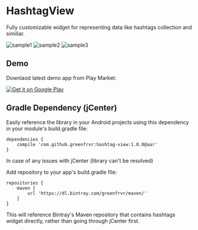 # HashtagView
Fully customizable widget for representing data like hashtags collection and similiar.

![sample1](https://github.com/greenfrvr/hashtag-view/blob/master/screenshots/screen1.png)
![sample2](https://github.com/greenfrvr/hashtag-view/blob/master/screenshots/screen2.png)
![sample3](https://github.com/greenfrvr/hashtag-view/blob/master/screenshots/screen3.png)


## Demo
Downlaod latest demo app from Play Market:

<a href="https://play.google.com/store/apps/details?id=com.greenfrvr.hashtagview.sample">
  <img alt="Get it on Google Play"
       src="https://developer.android.com/images/brand/en_generic_rgb_wo_60.png" />
</a>

## Gradle Dependency (jCenter)
Easily reference the library in your Android projects using this dependency in your module's build.gradle file:

```Gradle 
dependencies {
    compile 'com.github.greenfrvr:hashtag-view:1.0.0@aar'
}
```
In case of any issues with jCenter (library can't be resolved)

Add repository to your app's build.gradle file:
```Gradle
repositories {
    maven {
        url 'https://dl.bintray.com/greenfrvr/maven/'
    }
}
```
This will reference Bintray's Maven repository that contains hashtags widget directly, rather than going through jCenter first.
